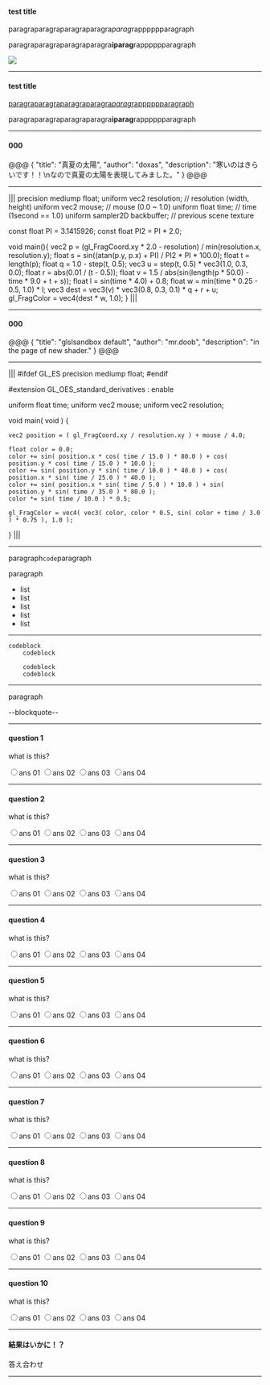 
#### test title

paragraparagraparagraparagra*parag*rapppppparagraph

paragraparagraparagraparagra**iparag**rapppppparagraph

![](sample.png)

---

#### test title

<a href="">paragraparagraparagraparagra*parag*rapppppparagraph</a>

paragraparagraparagraparagra**iparag**rapppppparagraph

---

#### 000

@@@
{
    "title": "真夏の太陽",
    "author": "doxas",
    "description": "寒いのはきらいです！！\nなので真夏の太陽を表現してみました。"
}
@@@

---

|||
precision mediump float;
uniform vec2  resolution;     // resolution (width, height)
uniform vec2  mouse;          // mouse      (0.0 ~ 1.0)
uniform float time;           // time       (1second == 1.0)
uniform sampler2D backbuffer; // previous scene texture

const float PI = 3.1415926;
const float PI2 = PI * 2.0;

void main(){
    vec2 p = (gl_FragCoord.xy * 2.0 - resolution) / min(resolution.x, resolution.y);
    float s = sin((atan(p.y, p.x) + PI) / PI2 * PI * 100.0);
    float t = length(p);
    float q = 1.0 - step(t, 0.5);
    vec3 u = step(t, 0.5) * vec3(1.0, 0.3, 0.0);
    float r = abs(0.01 / (t - 0.5));
    float v = 1.5 / abs(sin(length(p * 50.0) - time * 9.0 + t + s));
    float l = sin(time * 4.0) + 0.8;
    float w = min(time * 0.25 - 0.5, 1.0) * l;
    vec3 dest = vec3(v) * vec3(0.8, 0.3, 0.1) * q + r + u;
    gl_FragColor = vec4(dest * w, 1.0);
}
|||

---

#### 000

@@@
{
    "title": "glslsandbox default",
    "author": "mr.doob",
    "description": "in the page of new shader."
}
@@@

---

|||
#ifdef GL_ES
precision mediump float;
#endif

#extension GL_OES_standard_derivatives : enable

uniform float time;
uniform vec2 mouse;
uniform vec2 resolution;

void main( void ) {

	vec2 position = ( gl_FragCoord.xy / resolution.xy ) + mouse / 4.0;

	float color = 0.0;
	color += sin( position.x * cos( time / 15.0 ) * 80.0 ) + cos( position.y * cos( time / 15.0 ) * 10.0 );
	color += sin( position.y * sin( time / 10.0 ) * 40.0 ) + cos( position.x * sin( time / 25.0 ) * 40.0 );
	color += sin( position.x * sin( time / 5.0 ) * 10.0 ) + sin( position.y * sin( time / 35.0 ) * 80.0 );
	color *= sin( time / 10.0 ) * 0.5;

	gl_FragColor = vec4( vec3( color, color * 0.5, sin( color + time / 3.0 ) * 0.75 ), 1.0 );

}
|||

---

paragraph`code`paragraph

paragraph

* list
* list
* list
* list
* list

---

```
codeblock
    codeblock

    codeblock
    codeblock
```

---

paragraph

--blockquote--

---

#### question 1

what is this?

<input type="radio" id="radio01_01" name="radio01"><label for="radio01_01">ans 01</label>
<input type="radio" id="radio01_02" name="radio01"><label for="radio01_02">ans 02</label>
<input type="radio" id="radio01_03" name="radio01"><label for="radio01_03">ans 03</label>
<input type="radio" id="radio01_04" name="radio01"><label for="radio01_04">ans 04</label>

---

#### question 2

what is this?

<input type="radio" id="radio02_01" name="radio02"><label for="radio02_01">ans 01</label>
<input type="radio" id="radio02_02" name="radio02"><label for="radio02_02">ans 02</label>
<input type="radio" id="radio02_03" name="radio02"><label for="radio02_03">ans 03</label>
<input type="radio" id="radio02_04" name="radio02"><label for="radio02_04">ans 04</label>

---

#### question 3

what is this?

<input type="radio" id="radio03_01" name="radio03"><label for="radio03_01">ans 01</label>
<input type="radio" id="radio03_02" name="radio03"><label for="radio03_02">ans 02</label>
<input type="radio" id="radio03_03" name="radio03"><label for="radio03_03">ans 03</label>
<input type="radio" id="radio03_04" name="radio03"><label for="radio03_04">ans 04</label>

---

#### question 4

what is this?

<input type="radio" id="radio04_01" name="radio04"><label for="radio04_01">ans 01</label>
<input type="radio" id="radio04_02" name="radio04"><label for="radio04_02">ans 02</label>
<input type="radio" id="radio04_03" name="radio04"><label for="radio04_03">ans 03</label>
<input type="radio" id="radio04_04" name="radio04"><label for="radio04_04">ans 04</label>

---

#### question 5

what is this?

<input type="radio" id="radio05_01" name="radio05"><label for="radio05_01">ans 01</label>
<input type="radio" id="radio05_02" name="radio05"><label for="radio05_02">ans 02</label>
<input type="radio" id="radio05_03" name="radio05"><label for="radio05_03">ans 03</label>
<input type="radio" id="radio05_04" name="radio05"><label for="radio05_04">ans 04</label>

---

#### question 6

what is this?

<input type="radio" id="radio06_01" name="radio06"><label for="radio06_01">ans 01</label>
<input type="radio" id="radio06_02" name="radio06"><label for="radio06_02">ans 02</label>
<input type="radio" id="radio06_03" name="radio06"><label for="radio06_03">ans 03</label>
<input type="radio" id="radio06_04" name="radio06"><label for="radio06_04">ans 04</label>

---

#### question 7

what is this?

<input type="radio" id="radio07_01" name="radio07"><label for="radio07_01">ans 01</label>
<input type="radio" id="radio07_02" name="radio07"><label for="radio07_02">ans 02</label>
<input type="radio" id="radio07_03" name="radio07"><label for="radio07_03">ans 03</label>
<input type="radio" id="radio07_04" name="radio07"><label for="radio07_04">ans 04</label>

---

#### question 8

what is this?

<input type="radio" id="radio08_01" name="radio08"><label for="radio08_01">ans 01</label>
<input type="radio" id="radio08_02" name="radio08"><label for="radio08_02">ans 02</label>
<input type="radio" id="radio08_03" name="radio08"><label for="radio08_03">ans 03</label>
<input type="radio" id="radio08_04" name="radio08"><label for="radio08_04">ans 04</label>

---

#### question 9

what is this?

<input type="radio" id="radio09_01" name="radio09"><label for="radio09_01">ans 01</label>
<input type="radio" id="radio09_02" name="radio09"><label for="radio09_02">ans 02</label>
<input type="radio" id="radio09_03" name="radio09"><label for="radio09_03">ans 03</label>
<input type="radio" id="radio09_04" name="radio09"><label for="radio09_04">ans 04</label>

---

#### question 10

what is this?

<input type="radio" id="radio10_01" name="radio10"><label for="radio10_01">ans 01</label>
<input type="radio" id="radio10_02" name="radio10"><label for="radio10_02">ans 02</label>
<input type="radio" id="radio10_03" name="radio10"><label for="radio10_03">ans 03</label>
<input type="radio" id="radio10_04" name="radio10"><label for="radio10_04">ans 04</label>

---

#### 結果はいかに！？

<div id="ansButton">答え合わせ</div>

---


